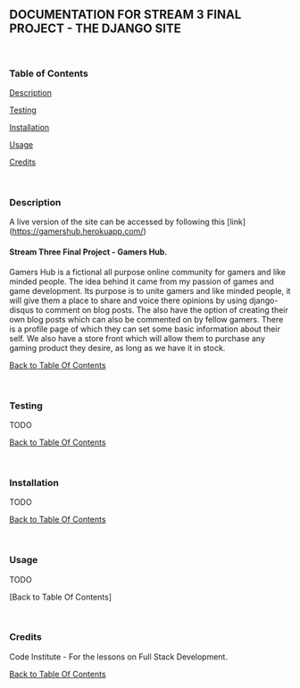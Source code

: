 DOCUMENTATION FOR STREAM 3 FINAL PROJECT - THE DJANGO SITE
----------------------------------------------------------

 

### Table of Contents

[Description](#description)

[Testing](#testing)

[Installation](#installation)

[Usage](#usage)

[Credits](#credits)

 

### Description

A live version of the site can be accessed by following this [link] (https://gamershub.herokuapp.com/)

#### Stream Three Final Project - Gamers Hub.

Gamers Hub is a fictional all purpose online community for gamers and like minded people. The idea behind it came from my passion of games and game development. Its purpose is to unite gamers and like minded people, it will give them a place to share and voice there opinions by using django-disqus to comment on blog posts. The also have the option of creating their own blog posts which can also be commented on by fellow gamers. There is a profile page of which they can set some basic information about their self. We also have a store front which will allow them to purchase any gaming product they desire, as long as we have it in stock.

[Back to Table Of Contents](#table-of-contents)

 

### Testing

TODO

[Back to Table Of Contents](#table-of-contents)

 

### Installation

TODO

[Back to Table Of Contents](#table-of-contents)

 

### Usage

TODO

[Back to Table Of Contents]

 

### Credits

Code Institute - For the lessons on Full Stack Development.

[Back to Table Of Contents](#table-of-contents)
